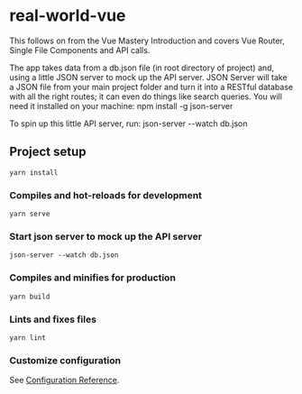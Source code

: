 # real-world-vue
This follows on from the Vue Mastery Introduction and covers Vue Router, Single File Components and API calls.

The app takes data from a db.json file (in root directory of project) and, using a little JSON server to mock up the API server.
JSON Server will take a JSON file from your main project folder and turn it into a RESTful database with all the right routes; it can even do things like search queries.
You will need it installed on your machine:
npm install -g json-server

To spin up this little API server, run: json-server --watch db.json

## Project setup
```
yarn install
```

### Compiles and hot-reloads for development
```
yarn serve
```

### Start json server to mock up the API server
```
json-server --watch db.json
```
### Compiles and minifies for production
```
yarn build
```

### Lints and fixes files
```
yarn lint
```

### Customize configuration
See [Configuration Reference](https://cli.vuejs.org/config/).
